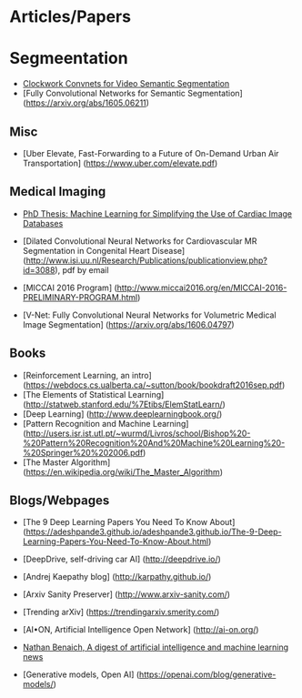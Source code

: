 


# Articles/Papers 


# Segmeentation
* [Clockwork Convnets for Video Semantic Segmentation](https://arxiv.org/pdf/1608.03609v1.pdf)
* [Fully Convolutional Networks for Semantic Segmentation] (https://arxiv.org/abs/1605.06211)


## Misc ##
* [Uber Elevate, Fast-Forwarding to a Future of On-Demand Urban Air Transportation] (https://www.uber.com/elevate.pdf)


## Medical Imaging

* [PhD Thesis: Machine Learning for Simplifying the Use of Cardiac
Image Databases](https://pastel.archives-ouvertes.fr/tel-01243340v2/document)

* [Dilated Convolutional Neural Networks for Cardiovascular MR Segmentation in Congenital Heart Disease] (http://www.isi.uu.nl/Research/Publications/publicationview.php?id=3088), pdf by email

* [MICCAI 2016 Program] (http://www.miccai2016.org/en/MICCAI-2016-PRELIMINARY-PROGRAM.html)

* [V-Net: Fully Convolutional Neural Networks for Volumetric Medical Image Segmentation] (https://arxiv.org/abs/1606.04797)


## Books
* [Reinforcement Learning, an intro] (https://webdocs.cs.ualberta.ca/~sutton/book/bookdraft2016sep.pdf)
* [The Elements of Statistical Learning] (http://statweb.stanford.edu/%7Etibs/ElemStatLearn/)
* [Deep Learning] (http://www.deeplearningbook.org/)
* [Pattern Recognition and Machine Learning] (http://users.isr.ist.utl.pt/~wurmd/Livros/school/Bishop%20-%20Pattern%20Recognition%20And%20Machine%20Learning%20-%20Springer%20%202006.pdf)
* [The Master Algorithm] (https://en.wikipedia.org/wiki/The_Master_Algorithm)





## Blogs/Webpages

* [The 9 Deep Learning Papers You Need To Know About] (https://adeshpande3.github.io/adeshpande3.github.io/The-9-Deep-Learning-Papers-You-Need-To-Know-About.html)

* [DeepDrive, self-driving car AI] (http://deepdrive.io/)

* [Andrej Kaepathy blog] (http://karpathy.github.io/)

* [Arxiv Sanity Preserver] (http://www.arxiv-sanity.com/)

* [Trending arXiv] (https://trendingarxiv.smerity.com/)

* [AI•ON, Artificial Intelligence Open Network] (http://ai-on.org/)
* [Nathan Benaich, A digest of artificial intelligence and machine learning news](https://www.getrevue.co/profile/nathanbenaich)

* [Generative models, Open AI] (https://openai.com/blog/generative-models/)

